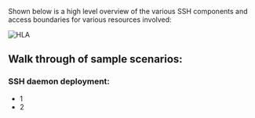 Shown below is a high level overview of the various SSH components and access boundaries for various resources involved: 

![HLA](https://cloud.githubusercontent.com/assets/14185020/20284248/367b1f76-aa71-11e6-9243-6034eae07ba8.JPG)

## Walk through of sample scenarios:
### SSH daemon deployment:
  - 1
  - 2

